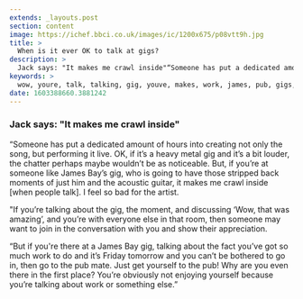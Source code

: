 ```yaml
--- 
extends: _layouts.post 
section: content 
image: https://ichef.bbci.co.uk/images/ic/1200x675/p08vtt9h.jpg 
title: > 
  When is it ever OK to talk at gigs? 
description: > 
  Jack says: "It makes me crawl inside"“Someone has put a dedicated amount of hours into creating not only the song, but performing it live.OK, if it’s a heavy metal gig and it’s a bit louder, the chatter perhaps maybe wouldn’t be as noticeable.But, if you’re at someone like James Bay’s gig, who is going to have those stripped back moments of just him and the acoustic guitar, it makes me crawl inside [when people talk]."If you’re talking about the gig, the moment, and discussing ‘Wow, that was amazing’, and you’re with everyone else in that room, then someone may want to join in the conversation with you and show their appreciation.You’re obviously not enjoying yourself because you’re talking about work or something else.” 
keywords: > 
  wow, youre, talk, talking, gig, youve, makes, work, james, pub, gigs, crawl, ok 
date: 1603388660.3881242 
--- 
```

<div><h3>Jack says: "It makes me crawl inside"</h3>
<p>&#8220;Someone has put a dedicated amount of hours into creating not only the song, but performing it live. OK, if it&#8217;s a heavy metal gig and it&#8217;s a bit louder, the chatter perhaps maybe wouldn&#8217;t be as noticeable. But, if you&#8217;re at someone like James Bay&#8217;s gig, who is going to have those stripped back moments of just him and the acoustic guitar, it makes me crawl inside [when people talk]. I feel so bad for the artist.</p>
                <p class="1/2@bpw pull--right-spaced@bpw">
                                            </p>
                            <p>"If you&#8217;re talking about the gig, the moment, and discussing &#8216;Wow, that was amazing&#8217;, and you&#8217;re with everyone else in that room, then someone may want to join in the conversation with you and show their appreciation.</p>
                    <p>&#8220;But if you're there at a James Bay gig, talking about the fact you&#8217;ve got so much work to do and it&#8217;s Friday tomorrow and you can&#8217;t be bothered to go in, then go to the pub mate. Just get yourself to the pub! Why are you even there in the first place? You&#8217;re obviously not enjoying yourself because you&#8217;re talking about work or something else.&#8221;</p>
            </div>